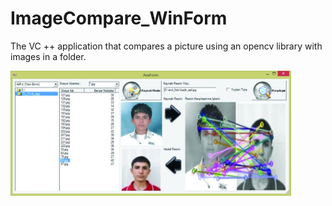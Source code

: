 # ImageCompare_WinForm
The VC ++ application that compares a picture using an opencv library with images in a folder.

<img height="200" src="https://github.com/volkanaktas/ImageCompare_WinForm/blob/master/info.jpg"/>
